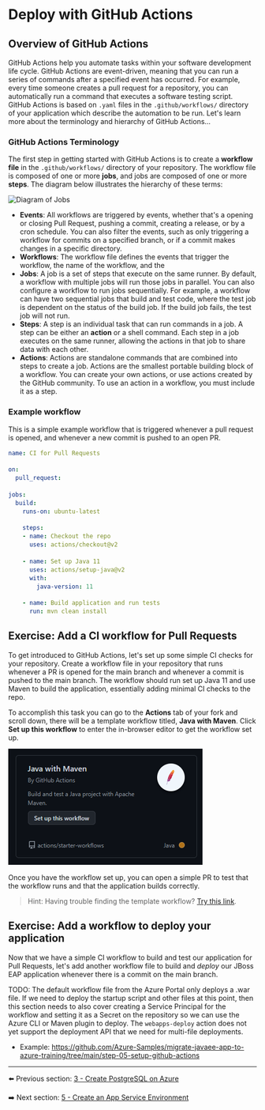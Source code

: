 # Deploy with GitHub Actions

## Overview of GitHub Actions

GitHub Actions help you automate tasks within your software development life cycle. GitHub Actions are event-driven, meaning that you can run a series of commands after a specified event has occurred. For example, every time someone creates a pull request for a repository, you can automatically run a command that executes a software testing script. GitHub Actions is based on `.yaml` files in the `.github/workflows/` directory of your application which describe the automation to be run. Let's learn more about the terminology and hierarchy of GitHub Actions...

### GitHub Actions Terminology

The first step in getting started with GitHub Actions is to create a **workflow file** in the `.github/workflows/` directory of your repository. The workflow file is composed of one or more **jobs**, and jobs are composed of one or more **steps**. The diagram below illustrates the hierarchy of these terms:

![Diagram of Jobs](4-overview-github-actions-simple.png)

- **Events**: All workflows are triggered by events, whether that's a opening or closing Pull Request, pushing a commit, creating a release, or by a cron schedule. You can also filter the events, such as only triggering a workflow for commits on a specified branch, or if a commit makes changes in a specific directory.
- **Workflows**: The workflow file defines the events that trigger the workflow, the name of the workflow, and the 
- **Jobs**: A job is a set of steps that execute on the same runner. By default, a workflow with multiple jobs will run those jobs in parallel. You can also configure a workflow to run jobs sequentially. For example, a workflow can have two sequential jobs that build and test code, where the test job is dependent on the status of the build job. If the build job fails, the test job will not run.
- **Steps**: A step is an individual task that can run commands in a job. A step can be either an **action** or a shell command. Each step in a job executes on the same runner, allowing the actions in that job to share data with each other.
- **Actions**: Actions are standalone commands that are combined into steps to create a job. Actions are the smallest portable building block of a workflow. You can create your own actions, or use actions created by the GitHub community. To use an action in a workflow, you must include it as a step.

### Example workflow

This is a simple example workflow that is triggered whenever a pull request is opened, and whenever a new commit is pushed to an open PR.

```yaml
name: CI for Pull Requests

on:
  pull_request:

jobs:
  build:
    runs-on: ubuntu-latest

    steps:
    - name: Checkout the repo
      uses: actions/checkout@v2
      
    - name: Set up Java 11
      uses: actions/setup-java@v2
      with:
        java-version: 11
    
    - name: Build application and run tests
      run: mvn clean install
```

## Exercise: Add a CI workflow for Pull Requests

To get introduced to GitHub Actions, let's set up some simple CI checks for your repository. Create a workflow file in your repository that runs whenever a PR is opened for the main branch and whenever a commit is pushed to the main branch. The workflow should run set up Java 11 and use Maven to build the application, essentially adding minimal CI checks to the repo.

To accomplish this task you can go to the **Actions** tab of your fork and scroll down, there will be a template workflow titled, **Java with Maven**. Click **Set up this workflow** to enter the in-browser editor to get the workflow set up.

![Java with Maven template](img/4-java-with-maven-template-card.png)

Once you have the workflow set up, you can open a simple PR to test that the workflow runs and that the application builds correctly.

> Hint: Having trouble finding the template workflow? [Try this link](https://github.com/actions/starter-workflows/blob/main/ci/maven.yml).

## Exercise: Add a workflow to deploy your application

Now that we have a simple CI workflow to build and test our application for Pull Requests, let's add another workflow file to build and *deploy* our JBoss EAP application whenever there is a commit on the main branch.

TODO: The default workflow file from the Azure Portal only deploys a .war file. If we need to deploy the startup script and other files at this point, then this section needs to also cover creating a Service Principal for the workflow and setting it as a Secret on the repository so we can use the Azure CLI or Maven plugin to deploy. The `webapps-deploy` action does not yet support the deployment API that we need for multi-file deployments.
  - Example:  https://github.com/Azure-Samples/migrate-javaee-app-to-azure-training/tree/main/step-05-setup-github-actions 

---

⬅️ Previous section: [3 - Create PostgreSQL on Azure](3-create-postgres-on-azure.md)

➡️ Next section: [5 - Create an App Service Environment](5-app-service-environment.md)